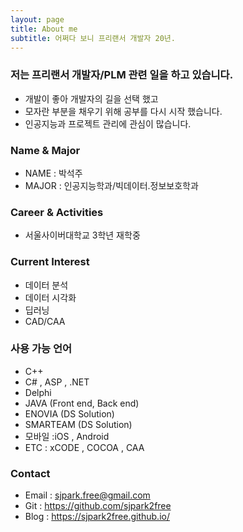 ```yaml
---
layout: page
title: About me
subtitle: 어쩌다 보니 프리랜서 개발자 20년.
---
```


### 저는 프리랜서 개발자/PLM 관련 일을 하고 있습니다.
- 개발이 좋아 개발자의 길을 선택 했고
- 모자란 부분을 채우기 위해 공부를 다시 시작 했습니다.
- 인공지능과 프로젝트 관리에 관심이 많습니다.


### Name & Major

* NAME  : 박석주
* MAJOR : 인공지능학과/빅데이터.정보보호학과

### Career & Activities

* 서울사이버대학교 3학년 재학중

### Current Interest

* 데이터 분석
* 데이터 시각화
* 딥러닝
* CAD/CAA

### 사용 가능 언어
- C++
- C# , ASP , .NET
- Delphi
- JAVA (Front end, Back end)
- ENOVIA (DS Solution)
- SMARTEAM  (DS Solution)
- 모바일 :iOS , Android
- ETC : xCODE , COCOA , CAA


### Contact

* Email : sjpark.free@gmail.com
* Git   : https://github.com/sjpark2free
* Blog  : https://sjpark2free.github.io/
